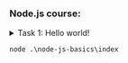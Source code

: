### Node.js course:
<details>
<summary>Task 1: Hello world!</summary>

- Print "Hello World!" to the console
- Acceptance criteria:
- Create index.js file and print `"hello world"` to console:
</details>

```shell
node .\node-js-basics\index
```
